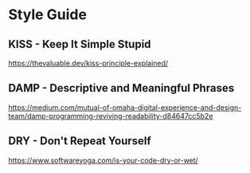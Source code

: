 # Style Guide

## KISS - Keep It Simple Stupid
https://thevaluable.dev/kiss-principle-explained/

## DAMP - Descriptive and Meaningful Phrases
https://medium.com/mutual-of-omaha-digital-experience-and-design-team/damp-programming-reviving-readability-d84647cc5b2e

## DRY - Don't Repeat Yourself
https://www.softwareyoga.com/is-your-code-dry-or-wet/